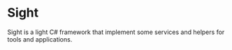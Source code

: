 # Sight
Sight is a light C# framework that implement some services and helpers for tools and applications.
